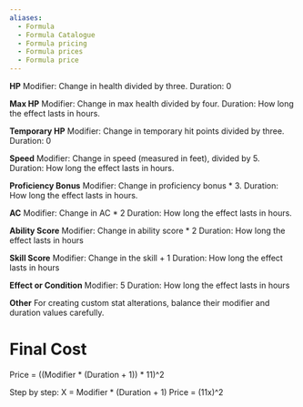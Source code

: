 ```yaml
---
aliases:
  - Formula
  - Formula Catalogue
  - Formula pricing
  - Formula prices
  - Formula price
---
```


**HP**
Modifier: Change in health divided by three.
Duration: 0

**Max HP**
Modifier: Change in max health divided by four.
Duration: How long the effect lasts in hours.

**Temporary HP**
Modifier: Change in temporary hit points divided by three.
Duration: 0

**Speed**
Modifier: Change in speed (measured in feet), divided by 5. 
Duration: How long the effect lasts in hours.

**Proficiency Bonus**
Modifier: Change in proficiency bonus * 3.
Duration: How long the effect lasts in hours. 

**AC**
Modifier: Change in AC * 2
Duration: How long the effect lasts in hours.

**Ability Score**
Modifier: Change in ability score * 2
Duration: How long the effect lasts in hours

**Skill Score**
Modifier: Change in the skill + 1
Duration: How long the effect lasts in hours

**Effect or Condition**
Modifier: 5
Duration: How long the effect lasts in hours

**Other**
For creating custom stat alterations, balance their modifier and duration values carefully.

# Final Cost
Price = ((Modifier * (Duration + 1)) * 11)^2

Step by step:
X = Modifier * (Duration + 1)
Price = (11x)^2

